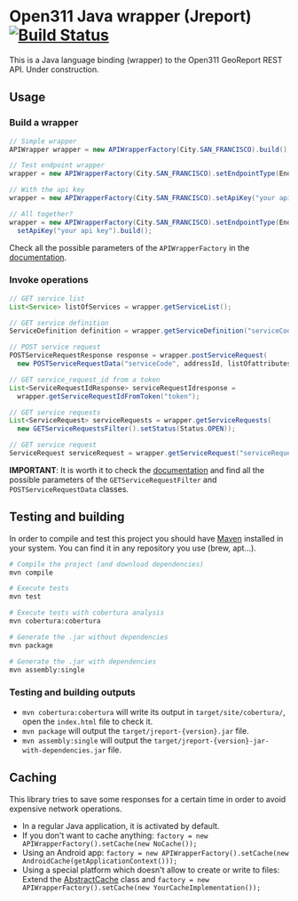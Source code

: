 # Open311 Java wrapper (Jreport) [![Build Status](https://travis-ci.org/codeforamerica/open311_java.png)](https://travis-ci.org/codeforamerica/open311_java)

This is a Java language binding (wrapper) to the Open311 GeoReport REST API. Under construction.

## Usage

### Build a wrapper
```java
// Simple wrapper
APIWrapper wrapper = new APIWrapperFactory(City.SAN_FRANCISCO).build();

// Test endpoint wrapper
wrapper = new APIWrapperFactory(City.SAN_FRANCISCO).setEndpointType(EndpointType.TEST).build();

// With the api key
wrapper = new APIWrapperFactory(City.SAN_FRANCISCO).setApiKey("your api key").build();

// All together?
wrapper = new APIWrapperFactory(City.SAN_FRANCISCO).setEndpointType(EndpointType.TEST).
  setApiKey("your api key").build();
```

Check all the possible parameters of the `APIWrapperFactory` in the [documentation](http://codeforamerica.github.io/open311_java/apidocs/index.html).


### Invoke operations
```java
// GET service list
List<Service> listOfServices = wrapper.getServiceList();

// GET service definition
ServiceDefinition definition = wrapper.getServiceDefinition("serviceCode");

// POST service request
POSTServiceRequestResponse response = wrapper.postServiceRequest(
  new POSTServiceRequestData("serviceCode", addressId, listOfattributes));

// GET service_request_id from a token
List<ServiceRequestIdResponse> serviceRequestIdresponse =
  wrapper.getServiceRequestIdFromToken("token");

// GET service requests
List<ServiceRequest> serviceRequests = wrapper.getServiceRequests(
  new GETServiceRequestsFilter().setStatus(Status.OPEN));

// GET service request 
ServiceRequest serviceRequest = wrapper.getServiceRequest("serviceRequestId");
```

**IMPORTANT**: It is worth it to check the [documentation](http://codeforamerica.github.io/open311_java/apidocs/index.html) and find all the possible parameters of the `GETServiceRequestFilter` and `POSTServiceRequestData` classes.
## Testing and building


In order to compile and test this project you should have [Maven](http://maven.apache.org/) installed in your system. You can find it in any repository you use (brew, apt...).

```bash
# Compile the project (and download dependencies)
mvn compile

# Execute tests
mvn test

# Execute tests with cobertura analysis
mvn cobertura:cobertura

# Generate the .jar without dependencies
mvn package

# Generate the .jar with dependencies
mvn assembly:single
```

### Testing and building outputs

 + `mvn cobertura:cobertura` will write its output in `target/site/cobertura/`, open the `index.html` file to check it.
 + `mvn package` will output the `target/jreport-{version}.jar` file.
 + `mvn assembly:single` will output the `target/jreport-{version}-jar-with-dependencies.jar` file.

## Caching
This library tries to save some responses for a certain time in order to avoid expensive network operations.
 + In a regular Java application, it is activated by default.
 + If you don't want to cache anything: `factory = new APIWrapperFactory().setCache(new NoCache());`
 + Using an Android app: `factory = new APIWrapperFactory().setCache(new AndroidCache(getApplicationContext()));`
 + Using a special platform which doesn't allow to create or write to files: Extend the [AbstractCache](https://github.com/codeforamerica/open311_java/blob/master/src/main/java/org/codeforamerica/open311/internals/caching/AbstractCache.java) class and `factory = new APIWrapperFactory().setCache(new YourCacheImplementation());`

